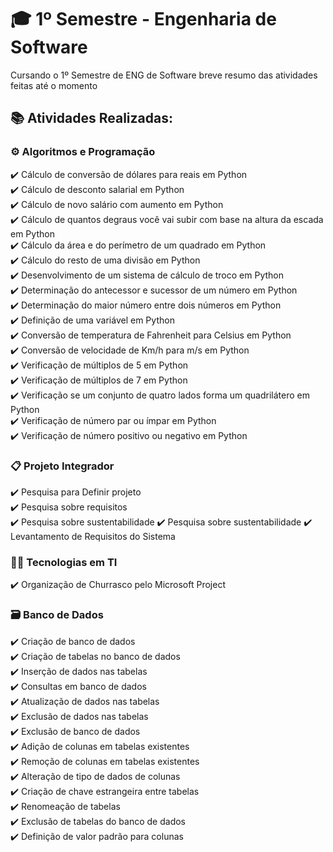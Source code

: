 # 🎓 1º Semestre - Engenharia de Software

Cursando o 1º Semestre de ENG de Software breve resumo das atividades feitas até o momento

## 📚 Atividades Realizadas:

### ⚙️ Algoritmos e Programação

✔️ Cálculo de conversão de dólares para reais em Python  
✔️ Cálculo de desconto salarial em Python  
✔️ Cálculo de novo salário com aumento em Python  
✔️ Cálculo de quantos degraus você vai subir com base na altura da escada em Python   
✔️ Cálculo da área e do perímetro de um quadrado em Python  
✔️ Cálculo do resto de uma divisão em Python  
✔️ Desenvolvimento de um sistema de cálculo de troco em Python  
✔️ Determinação do antecessor e sucessor de um número em Python  
✔️ Determinação do maior número entre dois números em Python  
✔️ Definição de uma variável em Python  
✔️ Conversão de temperatura de Fahrenheit para Celsius em Python  
✔️ Conversão de velocidade de Km/h para m/s em Python  
✔️ Verificação de múltiplos de 5 em Python  
✔️ Verificação de múltiplos de 7 em Python  
✔️ Verificação se um conjunto de quatro lados forma um quadrilátero em Python  
✔️ Verificação de número par ou ímpar em Python  
✔️ Verificação de número positivo ou negativo em Python

### 📋 Projeto Integrador

✔️ Pesquisa para Definir projeto  
✔️ Pesquisa sobre requisitos  
✔️ Pesquisa sobre sustentabilidade
✔️ Pesquisa sobre sustentabilidade
✔️ Levantamento de Requisitos do Sistema


### 🧑‍💻 Tecnologias em TI

✔️ Organização de Churrasco pelo Microsoft Project

### 🗃️ Banco de Dados  

✔️ Criação de banco de dados  
✔️ Criação de tabelas no banco de dados  
✔️ Inserção de dados nas tabelas  
✔️ Consultas em banco de dados  
✔️ Atualização de dados nas tabelas  
✔️ Exclusão de dados nas tabelas  
✔️ Exclusão de banco de dados  
✔️ Adição de colunas em tabelas existentes  
✔️ Remoção de colunas em tabelas existentes  
✔️ Alteração de tipo de dados de colunas  
✔️ Criação de chave estrangeira entre tabelas  
✔️ Renomeação de tabelas  
✔️ Exclusão de tabelas do banco de dados  
✔️ Definição de valor padrão para colunas  